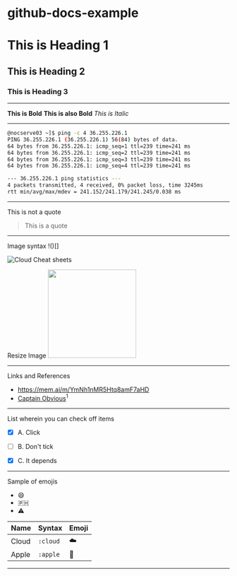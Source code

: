 # github-docs-example


# This is Heading 1
## This is Heading 2
### This is Heading 3

---

**This is Bold**
__This is also Bold__
*This is Italic*

-----

``` bash
@nocserve03 ~]$ ping -c 4 36.255.226.1
PING 36.255.226.1 (36.255.226.1) 56(84) bytes of data.
64 bytes from 36.255.226.1: icmp_seq=1 ttl=239 time=241 ms
64 bytes from 36.255.226.1: icmp_seq=2 ttl=239 time=241 ms
64 bytes from 36.255.226.1: icmp_seq=3 ttl=239 time=241 ms
64 bytes from 36.255.226.1: icmp_seq=4 ttl=239 time=241 ms

--- 36.255.226.1 ping statistics ---
4 packets transmitted, 4 received, 0% packet loss, time 3245ms
rtt min/avg/max/mdev = 241.152/241.179/241.245/0.038 ms
```

---

This is not a quote
> This is a quote

---
Image syntax !()[]

![Cloud Cheat sheets](https://github.com/jori56/github-docs-example/assets/67636740/e876dd53-d246-45e0-969e-126249cf0487)


Resize Image
<img width="200px" src="https://github.com/jori56/github-docs-example/assets/67636740/43a85a65-5724-4cfb-9ddd-5f1cf37cc081" />

---

Links and References

- https://mem.ai/m/YmNh1nMR5Htq8amF7aHD
- [Captain Obvious](https://www.google.com/url?sa=i&url=https%3A%2F%2Fwww.lokad.com%2Fblog%2F2021%2F2%2F23%2Fthe-adventures-of-captain-obvious-in-supply-chain%2F&psig=AOvVaw16vkNzPhmiBhYJaq3LBCE6&ust=1695952895099000&source=images&cd=vfe&opi=89978449&ved=0CBEQjRxqFwoTCJDA7ICbzIEDFQAAAAAdAAAAABAE)<sup>1<sup/>

---

List wherein you can check off items
- [x] A. Click
- [ ] B. Don't tick
- [x] C. It depends


---

Sample of emojis
- 😄
- 🇵🇭
- ⚠️

| Name | Syntax | Emoji |
| --- | --- | --- |
| Cloud | `:cloud` | ☁️ |
| Apple | `:apple` | 🍎 |



---



